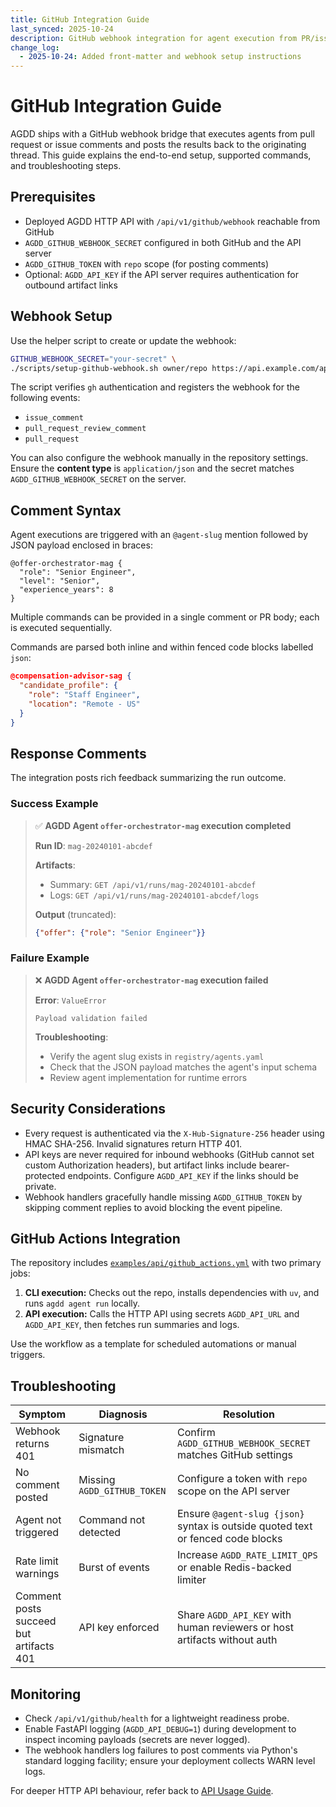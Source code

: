 ```yaml
---
title: GitHub Integration Guide
last_synced: 2025-10-24
description: GitHub webhook integration for agent execution from PR/issue comments
change_log:
  - 2025-10-24: Added front-matter and webhook setup instructions
---
```


# GitHub Integration Guide

AGDD ships with a GitHub webhook bridge that executes agents from pull request or issue comments and posts the results back to the originating thread. This guide explains the end-to-end setup, supported commands, and troubleshooting steps.

## Prerequisites

- Deployed AGDD HTTP API with `/api/v1/github/webhook` reachable from GitHub
- `AGDD_GITHUB_WEBHOOK_SECRET` configured in both GitHub and the API server
- `AGDD_GITHUB_TOKEN` with `repo` scope (for posting comments)
- Optional: `AGDD_API_KEY` if the API server requires authentication for outbound artifact links

## Webhook Setup

Use the helper script to create or update the webhook:

```bash
GITHUB_WEBHOOK_SECRET="your-secret" \
./scripts/setup-github-webhook.sh owner/repo https://api.example.com/api/v1/github/webhook
```

The script verifies `gh` authentication and registers the webhook for the following events:

- `issue_comment`
- `pull_request_review_comment`
- `pull_request`

You can also configure the webhook manually in the repository settings. Ensure the **content type** is `application/json` and the secret matches `AGDD_GITHUB_WEBHOOK_SECRET` on the server.

## Comment Syntax

Agent executions are triggered with an `@agent-slug` mention followed by JSON payload enclosed in braces:

```
@offer-orchestrator-mag {
  "role": "Senior Engineer",
  "level": "Senior",
  "experience_years": 8
}
```

Multiple commands can be provided in a single comment or PR body; each is executed sequentially.

Commands are parsed both inline and within fenced code blocks labelled `json`:

````json
@compensation-advisor-sag {
  "candidate_profile": {
    "role": "Staff Engineer",
    "location": "Remote - US"
  }
}
````

## Response Comments

The integration posts rich feedback summarizing the run outcome.

### Success Example

> ✅ **AGDD Agent `offer-orchestrator-mag` execution completed**
>
> **Run ID**: `mag-20240101-abcdef`
>
> **Artifacts**:
> - Summary: `GET /api/v1/runs/mag-20240101-abcdef`
> - Logs: `GET /api/v1/runs/mag-20240101-abcdef/logs`
>
> **Output** (truncated):
>
> ```json
> {"offer": {"role": "Senior Engineer"}}
> ```

### Failure Example

> ❌ **AGDD Agent `offer-orchestrator-mag` execution failed**
>
> **Error**: `ValueError`
>
> ```
> Payload validation failed
> ```
>
> **Troubleshooting**:
> - Verify the agent slug exists in `registry/agents.yaml`
> - Check that the JSON payload matches the agent's input schema
> - Review agent implementation for runtime errors

## Security Considerations

- Every request is authenticated via the `X-Hub-Signature-256` header using HMAC SHA-256. Invalid signatures return HTTP 401.
- API keys are never required for inbound webhooks (GitHub cannot set custom Authorization headers), but artifact links include bearer-protected endpoints. Configure `AGDD_API_KEY` if the links should be private.
- Webhook handlers gracefully handle missing `AGDD_GITHUB_TOKEN` by skipping comment replies to avoid blocking the event pipeline.

## GitHub Actions Integration

The repository includes [`examples/api/github_actions.yml`](./examples/api/github_actions.yml) with two primary jobs:

1. **CLI execution:** Checks out the repo, installs dependencies with `uv`, and runs `agdd agent run` locally.
2. **API execution:** Calls the HTTP API using secrets `AGDD_API_URL` and `AGDD_API_KEY`, then fetches run summaries and logs.

Use the workflow as a template for scheduled automations or manual triggers.

## Troubleshooting

| Symptom | Diagnosis | Resolution |
| --- | --- | --- |
| Webhook returns 401 | Signature mismatch | Confirm `AGDD_GITHUB_WEBHOOK_SECRET` matches GitHub settings |
| No comment posted | Missing `AGDD_GITHUB_TOKEN` | Configure a token with `repo` scope on the API server |
| Agent not triggered | Command not detected | Ensure `@agent-slug {json}` syntax is outside quoted text or fenced code blocks |
| Rate limit warnings | Burst of events | Increase `AGDD_RATE_LIMIT_QPS` or enable Redis-backed limiter |
| Comment posts succeed but artifacts 401 | API key enforced | Share `AGDD_API_KEY` with human reviewers or host artifacts without auth |

## Monitoring

- Check `/api/v1/github/health` for a lightweight readiness probe.
- Enable FastAPI logging (`AGDD_API_DEBUG=1`) during development to inspect incoming payloads (secrets are never logged).
- The webhook handlers log failures to post comments via Python's standard logging facility; ensure your deployment collects WARN level logs.

For deeper HTTP API behaviour, refer back to [API Usage Guide](./api-usage.md).
